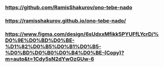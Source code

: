 ### https://github.com/RamisShakurov/ono-tebe-nado
### https://ramisshakurov.github.io/ono-tebe-nado/
### https://www.figma.com/design/6sUdxxMfikk5PYUFfLYcrD/%D0%9E%D0%BD%D0%BE-%D1%82%D0%B5%D0%B1%D0%B5-%D0%BD%D0%B0%D0%B4%D0%BE-(Copy)?m=auto&t=1Cdy5sN2dYwOzGUw-6
